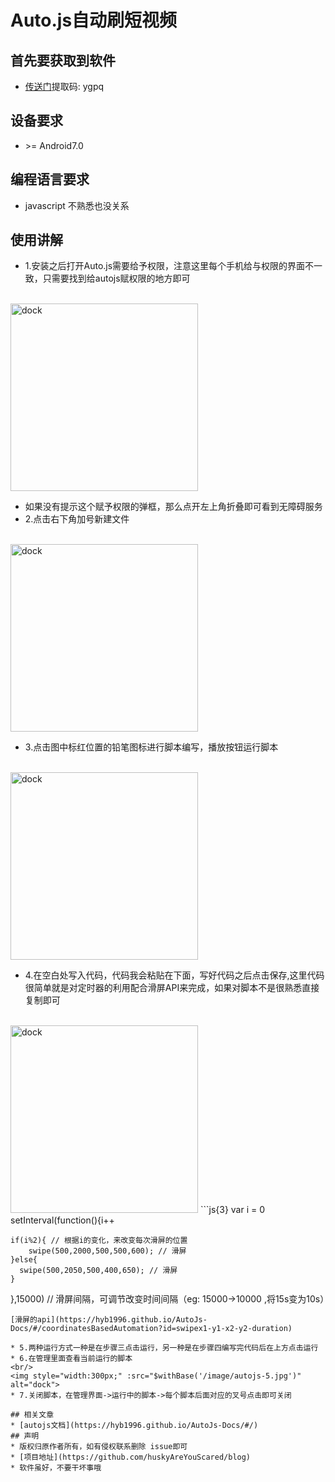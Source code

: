 # Auto.js自动刷短视频

## 首先要获取到软件
* [传送门](https://pan.baidu.com/s/1IG1J1ewAVFmTgcY4uE-hGw)提取码: ygpq

## 设备要求
* \>= Android7.0
## 编程语言要求
* javascript 不熟悉也没关系
## 使用讲解
* 1.安装之后打开Auto.js需要给予权限，注意这里每个手机给与权限的界面不一致，只需要找到给autojs赋权限的地方即可
<br/>
<img style="width:300px;" :src="$withBase('/image/autojs-1.jpg')" alt="dock">

* 如果没有提示这个赋予权限的弹框，那么点开左上角折叠即可看到无障碍服务
* 2.点击右下角加号新建文件
<br/>
<img style="width:300px;" :src="$withBase('/image/autojs-2.jpg')" alt="dock">

* 3.点击图中标红位置的铅笔图标进行脚本编写，播放按钮运行脚本
<br/>
<img style="width:300px;" :src="$withBase('/image/autojs-3.jpg')" alt="dock">

* 4.在空白处写入代码，代码我会粘贴在下面，写好代码之后点击保存,这里代码很简单就是对定时器的利用配合滑屏API来完成，如果对脚本不是很熟悉直接复制即可
<br/>
<img style="width:300px;" :src="$withBase('/image/autojs-4.jpg')" alt="dock">
```js{3}
  var i = 0
  setInterval(function(){i++
    
    if(i%2){ // 根据i的变化，来改变每次滑屏的位置
        swipe(500,2000,500,500,600); // 滑屏
    }else{
      swipe(500,2050,500,400,650); // 滑屏
    }
  },15000) // 滑屏间隔，可调节改变时间间隔（eg: 15000->10000 ,将15s变为10s）
```
[滑屏的api](https://hyb1996.github.io/AutoJs-Docs/#/coordinatesBasedAutomation?id=swipex1-y1-x2-y2-duration)

* 5.两种运行方式一种是在步骤三点击运行，另一种是在步骤四编写完代码后在上方点击运行
* 6.在管理里面查看当前运行的脚本
<br/>
<img style="width:300px;" :src="$withBase('/image/autojs-5.jpg')" alt="dock">
* 7.关闭脚本，在管理界面->运行中的脚本->每个脚本后面对应的叉号点击即可关闭

## 相关文章
* [autojs文档](https://hyb1996.github.io/AutoJs-Docs/#/)
## 声明
* 版权归原作者所有，如有侵权联系删除 issue即可 
* [项目地址](https://github.com/huskyAreYouScared/blog)
* 软件虽好，不要干坏事哦
